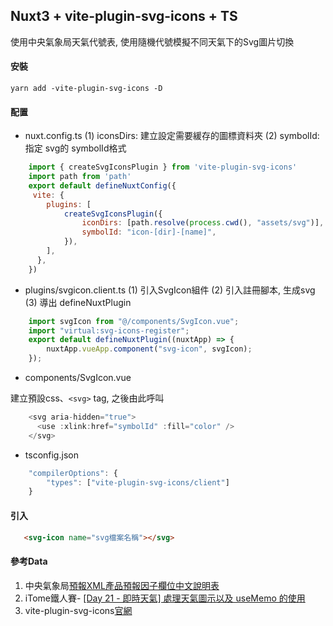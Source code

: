 ## Nuxt3 + vite-plugin-svg-icons + TS

使用中央氣象局天氣代號表, 使用隨機代號模擬不同天氣下的Svg圖片切換

#### 安裝

`yarn add -vite-plugin-svg-icons -D`

#### 配置

- nuxt.config.ts
 (1) iconsDirs: 建立設定需要緩存的圖標資料夾
 (2) symbolId: 指定 svg的 symbolId格式

```Javascript
    import { createSvgIconsPlugin } from 'vite-plugin-svg-icons'
    import path from 'path'
    export default defineNuxtConfig({
     vite: {
        plugins: [
            createSvgIconsPlugin({
                iconDirs: [path.resolve(process.cwd(), "assets/svg")],
                symbolId: "icon-[dir]-[name]",
            }),
        ],
      },
    })
```

- plugins/svgicon.client.ts
(1) 引入SvgIcon組件 
(2) 引入註冊腳本, 生成svg
(3) 導出 defineNuxtPlugin

```Javascript
    import svgIcon from "@/components/SvgIcon.vue";
    import "virtual:svg-icons-register";
    export default defineNuxtPlugin((nuxtApp) => {
        nuxtApp.vueApp.component("svg-icon", svgIcon);
    });
```

- components/SvgIcon.vue

建立預設css、`<svg>` tag, 之後由此呼叫

```Javascript
    <svg aria-hidden="true">
      <use :xlink:href="symbolId" :fill="color" />
    </svg>
```

- tsconfig.json

```Javascript
    "compilerOptions": {
        "types": ["vite-plugin-svg-icons/client"]
    }
```

#### 引入

```html
   <svg-icon name="svg檔案名稱"></svg>
```

#### 參考Data

1. 中央氣象局[預報XML產品預報因子欄位中文說明表](https://opendata.cwb.gov.tw/opendatadoc/MFC/D0047.pdf)
2. iTome鐵人賽- [[Day 21 - 即時天氣] 處理天氣圖示以及 useMemo 的使用](https://ithelp.ithome.com.tw/articles/10225927)
3. vite-plugin-svg-icons[官網](https://github.com/vbenjs/vite-plugin-svg-icons)